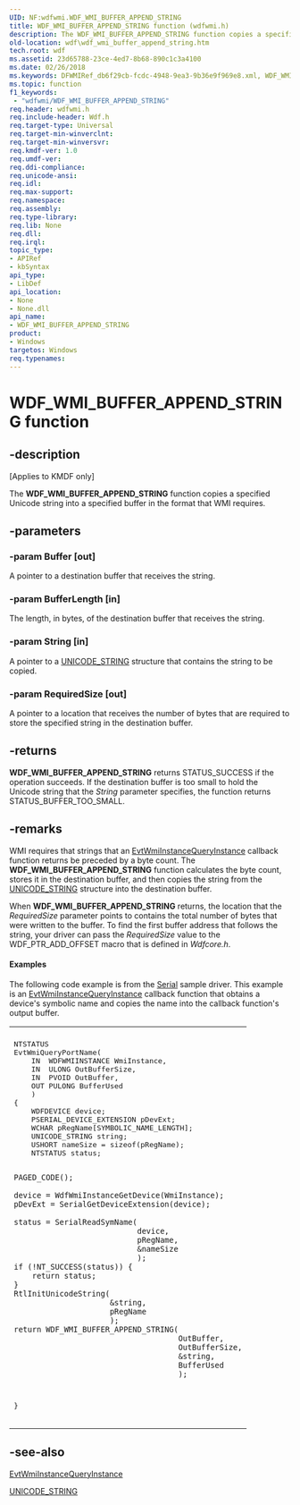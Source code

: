 ```yaml
---
UID: NF:wdfwmi.WDF_WMI_BUFFER_APPEND_STRING
title: WDF_WMI_BUFFER_APPEND_STRING function (wdfwmi.h)
description: The WDF_WMI_BUFFER_APPEND_STRING function copies a specified Unicode string into a specified buffer in the format that WMI requires.
old-location: wdf\wdf_wmi_buffer_append_string.htm
tech.root: wdf
ms.assetid: 23d65788-23ce-4ed7-8b68-890c1c3a4100
ms.date: 02/26/2018
ms.keywords: DFWMIRef_db6f29cb-fcdc-4948-9ea3-9b36e9f969e8.xml, WDF_WMI_BUFFER_APPEND_STRING, WDF_WMI_BUFFER_APPEND_STRING function, kmdf.wdf_wmi_buffer_append_string, wdf.wdf_wmi_buffer_append_string, wdfwmi/WDF_WMI_BUFFER_APPEND_STRING
ms.topic: function
f1_keywords:
 - "wdfwmi/WDF_WMI_BUFFER_APPEND_STRING"
req.header: wdfwmi.h
req.include-header: Wdf.h
req.target-type: Universal
req.target-min-winverclnt: 
req.target-min-winversvr: 
req.kmdf-ver: 1.0
req.umdf-ver: 
req.ddi-compliance: 
req.unicode-ansi: 
req.idl: 
req.max-support: 
req.namespace: 
req.assembly: 
req.type-library: 
req.lib: None
req.dll: 
req.irql: 
topic_type:
- APIRef
- kbSyntax
api_type:
- LibDef
api_location:
- None
- None.dll
api_name:
- WDF_WMI_BUFFER_APPEND_STRING
product:
- Windows
targetos: Windows
req.typenames: 
---
```


# WDF_WMI_BUFFER_APPEND_STRING function


## -description


<p class="CCE_Message">[Applies to KMDF only]</p>

The <b>WDF_WMI_BUFFER_APPEND_STRING</b> function copies a specified Unicode string into a specified buffer in the format that WMI requires.


## -parameters




### -param Buffer [out]

A pointer to a destination buffer that receives the string.


### -param BufferLength [in]

The length, in bytes, of the destination buffer that receives the string.


### -param String [in]

A pointer to a <a href="https://docs.microsoft.com/windows/desktop/api/ntdef/ns-ntdef-_unicode_string">UNICODE_STRING</a> structure that contains the string to be copied.


### -param RequiredSize [out]

A pointer to a location that receives the number of bytes that are required to store the specified string in the destination buffer.


## -returns



<b>WDF_WMI_BUFFER_APPEND_STRING</b> returns STATUS_SUCCESS if the operation succeeds. If the destination buffer is too small to hold the Unicode string that the <i>String</i> parameter specifies, the function returns STATUS_BUFFER_TOO_SMALL.




## -remarks



WMI requires that strings that an <a href="https://docs.microsoft.com/windows-hardware/drivers/ddi/content/wdfwmi/nc-wdfwmi-evt_wdf_wmi_instance_query_instance">EvtWmiInstanceQueryInstance</a> callback function returns be preceded by a byte count. The <b>WDF_WMI_BUFFER_APPEND_STRING</b> function calculates the byte count, stores it in the destination buffer, and then copies the string from the <a href="https://docs.microsoft.com/windows/desktop/api/ntdef/ns-ntdef-_unicode_string">UNICODE_STRING</a> structure into the destination buffer. 

When <b>WDF_WMI_BUFFER_APPEND_STRING</b> returns, the location that the <i>RequiredSize</i> parameter points to contains the total number of bytes that were written to the buffer. To find the first buffer address that follows the string, your driver can pass the <i>RequiredSize</i> value to the WDF_PTR_ADD_OFFSET macro that is defined in <i>Wdfcore.h</i>.


#### Examples

The following code example is from the <a href="https://docs.microsoft.com/windows-hardware/drivers/wdf/sample-kmdf-drivers">Serial</a> sample driver. This example is an <a href="https://docs.microsoft.com/windows-hardware/drivers/ddi/content/wdfwmi/nc-wdfwmi-evt_wdf_wmi_instance_query_instance">EvtWmiInstanceQueryInstance</a> callback function that obtains a device's symbolic name and copies the name into the callback function's output buffer.

<div class="code"><span codelanguage=""><table>
<tr>
<th></th>
</tr>
<tr>
<td>
<pre>NTSTATUS
EvtWmiQueryPortName(
    IN  WDFWMIINSTANCE WmiInstance,
    IN  ULONG OutBufferSize,
    IN  PVOID OutBuffer,
    OUT PULONG BufferUsed
    )
{
    WDFDEVICE device;
    PSERIAL_DEVICE_EXTENSION pDevExt;
    WCHAR pRegName[SYMBOLIC_NAME_LENGTH];
    UNICODE_STRING string;
    USHORT nameSize = sizeof(pRegName);
    NTSTATUS status;

    PAGED_CODE();

    device = WdfWmiInstanceGetDevice(WmiInstance);
    pDevExt = SerialGetDeviceExtension(device);

    status = SerialReadSymName(
                               device,
                               pRegName,
                               &nameSize
                               );
    if (!NT_SUCCESS(status)) {
        return status;
    }
    RtlInitUnicodeString(
                         &string,
                         pRegName
                         );
    return WDF_WMI_BUFFER_APPEND_STRING(
                                        OutBuffer,
                                        OutBufferSize,
                                        &string,
                                        BufferUsed
                                        );
}</pre>
</td>
</tr>
</table></span></div>



## -see-also




<a href="https://docs.microsoft.com/windows-hardware/drivers/ddi/content/wdfwmi/nc-wdfwmi-evt_wdf_wmi_instance_query_instance">EvtWmiInstanceQueryInstance</a>



<a href="https://docs.microsoft.com/windows/desktop/api/ntdef/ns-ntdef-_unicode_string">UNICODE_STRING</a>
 

 

